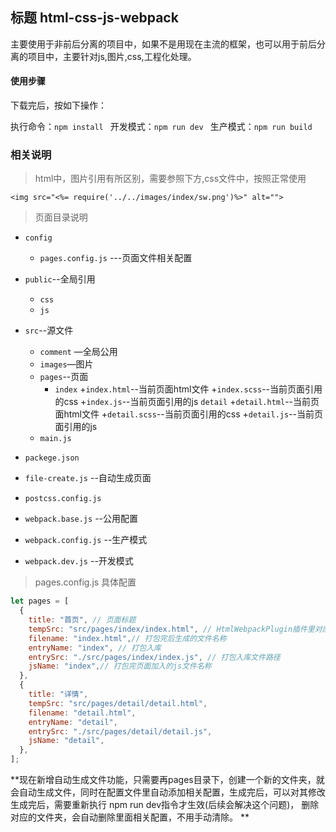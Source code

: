 ## 标题 html-css-js-webpack
主要使用于非前后分离的项目中，如果不是用现在主流的框架，也可以用于前后分离的项目中，主要针对js,图片,css,工程化处理。
#### 使用步骤
下载完后，按如下操作：

执行命令：`npm install `
开发模式：`npm run dev `
生产模式：`npm run build `

### 相关说明

> html中，图片引用有所区别，需要参照下方,css文件中，按照正常使用

    <img src="<%= require('../../images/index/sw.png')%>" alt="">

> 页面目录说明

+ `config`

	+ `pages.config.js` ---页面文件相关配置
+ `public`--全局引用
    + `css`
    + `js`
	
+ `src`--源文件
	+ `comment` —全局公用
	+ `images`—图片
	+ `pages`--页面
		+ `index`
			+`index.html`--当前页面html文件
			+`index.scss`--当前页面引用的css
			+`index.js`--当前页面引用的js
		 `detail`
			+`detail.html`--当前页面html文件
			+`detail.scss`--当前页面引用的css
			+`detail.js`--当前页面引用的js
	+ `main.js`
+ `packege.json`
+ `file-create.js`  --自动生成页面
+ `postcss.config.js` 

+ `webpack.base.js` --公用配置

+ `webpack.config.js`  --生产模式

+ `webpack.dev.js` --开发模式
> pages.config.js 具体配置
```javascript
let pages = [
  {
    title: "首页", // 页面标题
    tempSrc: "src/pages/index/index.html", // HtmlWebpackPlugin插件里对应的template参数，
    filename: "index.html",// 打包完后生成的文件名称
    entryName: "index", // 打包入库
    entrySrc: "./src/pages/index/index.js", // 打包入库文件路径
    jsName: "index",// 打包完页面加入的js文件名称
  },
  {
    title: "详情",
    tempSrc: "src/pages/detail/detail.html",
    filename: "detail.html",
    entryName: "detail",
    entrySrc: "./src/pages/detail/detail.js",
    jsName: "detail",
  },
];
```
**现在新增自动生成文件功能，只需要再pages目录下，创建一个新的文件夹，就会自动生成文件，同时在配置文件里自动添加相关配置，生成完后，可以对其修改
生成完后，需要重新执行 npm run dev指令才生效(后续会解决这个问题)，
删除对应的文件夹，会自动删除里面相关配置，不用手动清除。
**

